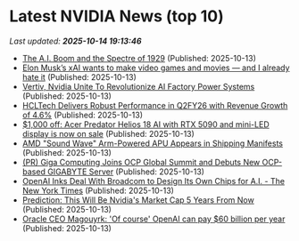 # Latest NVIDIA News (top 10)
_Last updated: **2025-10-14 19:13:46**_

- [The A.I. Boom and the Spectre of 1929](https://www.newyorker.com/news/the-financial-page/the-ai-boom-and-the-spectre-of-1929) (Published: 2025-10-13)
- [Elon Musk’s xAI wants to make video games and movies — and I already hate it](https://www.windowscentral.com/artificial-intelligence/elon-musks-xai-wants-to-make-video-games-and-movies-and-i-already-hate-it) (Published: 2025-10-13)
- [Vertiv, Nvidia Unite To Revolutionize AI Factory Power Systems](https://biztoc.com/x/958f432c2d6bbfb2) (Published: 2025-10-13)
- [HCLTech Delivers Robust Performance in Q2FY26 with Revenue Growth of 4.6%](https://financialpost.com/pmn/business-wire-news-releases-pmn/hcltech-delivers-robust-performance-in-q2fy26-with-revenue-growth-of-4-6) (Published: 2025-10-13)
- [$1,000 off: Acer Predator Helios 18 AI with RTX 5090 and mini-LED display is now on sale](https://www.notebookcheck.net/1-000-off-Acer-Predator-Helios-18-AI-with-RTX-5090-and-mini-LED-display-is-now-on-sale.1137471.0.html) (Published: 2025-10-13)
- [AMD "Sound Wave" Arm-Powered APU Appears in Shipping Manifests](https://www.techpowerup.com/341848/amd-sound-wave-arm-powered-apu-appears-in-shipping-manifests) (Published: 2025-10-13)
- [(PR) Giga Computing Joins OCP Global Summit and Debuts New OCP-based GIGABYTE Server](https://www.techpowerup.com/341849/giga-computing-joins-ocp-global-summit-and-debuts-new-ocp-based-gigabyte-server) (Published: 2025-10-13)
- [OpenAI Inks Deal With Broadcom to Design Its Own Chips for A.I. - The New York Times](https://slashdot.org/firehose.pl?op=view&amp;id=179771928) (Published: 2025-10-13)
- [Prediction: This Will Be Nvidia's Market Cap 5 Years From Now](https://biztoc.com/x/75cfa48eeef16688) (Published: 2025-10-13)
- [Oracle CEO Magouyrk: 'Of course' OpenAI can pay $60 billion per year](https://www.cnbc.com/2025/10/13/oracle-ceo-magouyrk-of-course-openai-can-pay-60-billion-per-year.html) (Published: 2025-10-13)
